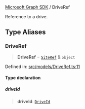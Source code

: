 [Microsoft Graph SDK](README.md) / DriveRef

Reference to a drive.

## Type Aliases

### DriveRef

> **DriveRef** = [`SiteRef`](SiteRef.md#siteref) & `object`

Defined in: [src/models/DriveRef.ts:11](https://github.com/Future-Secure-AI/microsoft-graph/blob/main/src/models/DriveRef.ts#L11)

#### Type declaration

##### driveId

> **driveId**: [`DriveId`](DriveId.md#driveid)
